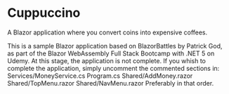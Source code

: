 # Cuppuccino
A Blazor application where you convert coins into expensive coffees.

This is a sample Blazor application based on BlazorBattles by Patrick God, as part of the Blazor WebAssembly Full Stack Bootcamp with .NET 5 on Udemy.
At this stage, the application is not complete. If you whish to complete the application, simply uncomment the commented sections in:
Services/MoneyService.cs
Program.cs
Shared/AddMoney.razor
Shared/TopMenu.razor
Shared/NavMenu.razor
Preferably in that order.
